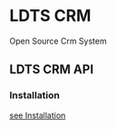 # LDTS CRM
Open Source Crm System

## LDTS CRM API

### Installation

[see Installation](/src/app/README.md)
